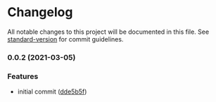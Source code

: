 # Changelog

All notable changes to this project will be documented in this file. See [standard-version](https://github.com/conventional-changelog/standard-version) for commit guidelines.

### 0.0.2 (2021-03-05)


### Features

* initial commit ([dde5b5f](https://github.com/moxystudio/mongoose-migrator/commit/dde5b5fd3509434717a1a454c35e8046693800de))
